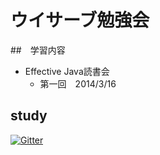 # ウイサーブ勉強会

##　学習内容

* Effective Java読書会
	- 第一回　2014/3/16

## study


[![Gitter](https://badges.gitter.im/Join%20Chat.svg)](https://gitter.im/Project-Ninja/study?utm_source=badge&utm_medium=badge&utm_campaign=pr-badge)
